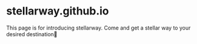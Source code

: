 # stellarway.github.io
This page is for introducing stellarway. Come and get a stellar way to your desired destination🌟